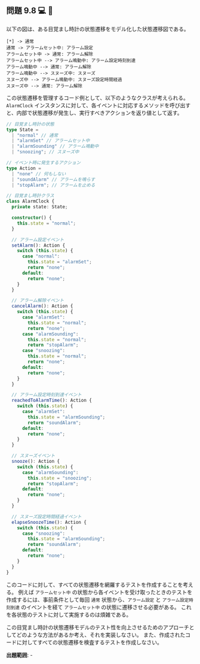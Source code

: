 ## 問題 9.8 💻 🧪

以下の図は、ある目覚まし時計の状態遷移をモデル化した状態遷移図である。

```plantuml
[*] -> 通常
通常 -> アラームセット中: アラーム設定
アラームセット中 -> 通常: アラーム解除
アラームセット中 --> アラーム鳴動中: アラーム設定時刻到達
アラーム鳴動中 --> 通常: アラーム解除
アラーム鳴動中 --> スヌーズ中: スヌーズ
スヌーズ中 --> アラーム鳴動中: スヌーズ設定時間経過
スヌーズ中 --> 通常: アラーム解除
```

この状態遷移を管理するコード例として、以下のようなクラスが考えられる。
`AlarmClock` インスタンスに対して、各イベントに対応するメソッドを呼び出すと、内部で状態遷移が発生し、実行すべきアクションを返り値として返す。

```ts
// 目覚まし時計の状態
type State =
  | "normal" // 通常
  | "alarmSet" // アラームセット中
  | "alarmSounding" // アラーム鳴動中
  | "snoozing"; // スヌーズ中

// イベント時に発生するアクション
type Action =
  | "none" // 何もしない
  | "soundAlarm" // アラームを鳴らす
  | "stopAlarm"; // アラームを止める

// 目覚まし時計クラス
class AlarmClock {
  private state: State;

  constructor() {
    this.state = "normal";
  }

  // アラーム設定イベント
  setAlarm(): Action {
    switch (this.state) {
      case "normal":
        this.state = "alarmSet";
        return "none";
      default:
        return "none";
    }
  }

  // アラーム解除イベント
  cancelAlarm(): Action {
    switch (this.state) {
      case "alarmSet":
        this.state = "normal";
        return "none";
      case "alarmSounding":
        this.state = "normal";
        return "stopAlarm";
      case "snoozing":
        this.state = "normal";
        return "none";
      default:
        return "none";
    }
  }

  // アラーム設定時刻到達イベント
  reachedToAlarmTime(): Action {
    switch (this.state) {
      case "alarmSet":
        this.state = "alarmSounding";
        return "soundAlarm";
      default:
        return "none";
    }
  }

  // スヌーズイベント
  snooze(): Action {
    switch (this.state) {
      case "alarmSounding":
        this.state = "snoozing";
        return "stopAlarm";
      default:
        return "none";
    }
  }

  // スヌーズ設定時間経過イベント
  elapseSnoozeTime(): Action {
    switch (this.state) {
      case "snoozing":
        this.state = "alarmSounding";
        return "soundAlarm";
      default:
        return "none";
    }
  }
}
```

このコードに対して、すべての状態遷移を網羅するテストを作成することを考える。
例えば `アラームセット中` の状態から各イベントを受け取ったときのテストを作成するには、事前条件として毎回 `通常` 状態から、`アラーム設定` と `アラーム設定時刻到達` のイベントを経て `アラームセット中` の状態に遷移させる必要がある。
これを各状態のテストに対して実施するのは煩雑である。

この目覚まし時計の状態遷移モデルのテスト性を向上させるためのアプローチとしてどのような方法があるか考え、それを実装しなさい。
また、作成されたコードに対してすべての状態遷移を検査するテストを作成しなさい。

**出題範囲**: -

